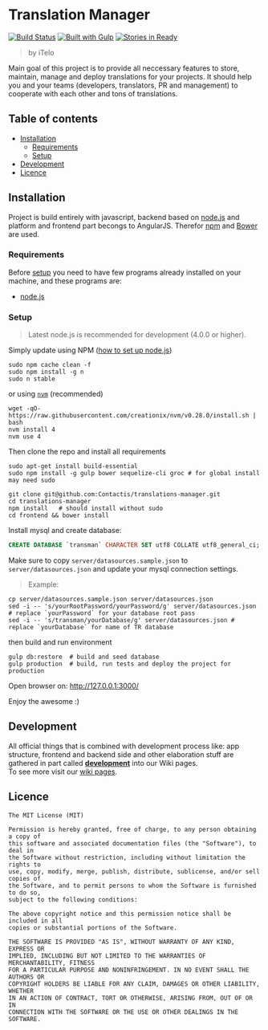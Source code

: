 # Translation Manager 
[![Build Status][travis-ci-image]][travis-ci-project-website]
[![Built with Gulp][gulpjs-image]][gulpjs-website]
[![Stories in Ready][waffle-io-image]][waffle-io-project-website]
> by iTelo

Main goal of this project is to provide all neccessary features to store,
maintain, manage and deploy translations for your projects. It should help you
and your teams (developers, translators, PR and management) to cooperate with
each other and tons of translations.


## Table of contents
* [Installation](#installation)
  * [Requirements](#requirements)
  * [Setup](#setup)
* [Development](#development)
* [Licence](#license)


## Installation
Project is build entirely with javascript, backend based on [node.js][nodejs-website]
and platform and frontend part becongs to AngularJS.  Therefor
[npm](https://www.npmjs.com/) and [Bower](http://bower.io/) are used.

### Requirements
Before [setup](#setup) you need to have few programs already installed on your
machine, and these programs are:
- [node.js][nodejs-website]

### Setup
> Latest node.js is recommended for development (4.0.0 or higher).

Simply update using NPM ([how to set up node.js](https://docs.npmjs.com/getting-started/installing-node))

```
sudo npm cache clean -f
sudo npm install -g n
sudo n stable
```

or using [`nvm`][nvm-github] (recommended)
```
wget -qO- https://raw.githubusercontent.com/creationix/nvm/v0.28.0/install.sh | bash
nvm install 4
nvm use 4
```


Then clone the repo and install all requirements

```
sudo apt-get install build-essential
sudo npm install -g gulp bower sequelize-cli groc # for global install may need sudo

git clone git@github.com:Contactis/translations-manager.git
cd translations-manager
npm install   # should install without sudo
cd frontend && bower install
```

Install mysql and create database:

```sql
CREATE DATABASE `transman` CHARACTER SET utf8 COLLATE utf8_general_ci;
```

Make sure to copy `server/datasources.sample.json` to `server/datasources.json` and update your mysql connection settings.

> Example:

    cp server/datasources.sample.json server/datasources.json
    sed -i -- 's/yourRootPassword/yourPassword/g' server/datasources.json # replace `yourPassword` for your database root pass
    sed -i -- 's/transman/yourDatabase/g' server/datasources.json # replace `yourDatabase` for name of TR database

then build and run environment

```
gulp db:restore  # build and seed database
gulp production  # build, run tests and deploy the project for production
```

Open browser on: http://127.0.0.1:3000/

Enjoy the awesome :)


## Development
All official things that is combined with development process like: app
structure, frontend and backend side and other elaboration stuff are gathered in part called [**development**][wiki-development] into our Wiki pages.  
To see more visit our [wiki pages][wiki].




## Licence
```
The MIT License (MIT)

Permission is hereby granted, free of charge, to any person obtaining a copy of
this software and associated documentation files (the "Software"), to deal in
the Software without restriction, including without limitation the rights to
use, copy, modify, merge, publish, distribute, sublicense, and/or sell copies of
the Software, and to permit persons to whom the Software is furnished to do so,
subject to the following conditions:

The above copyright notice and this permission notice shall be included in all
copies or substantial portions of the Software.

THE SOFTWARE IS PROVIDED "AS IS", WITHOUT WARRANTY OF ANY KIND, EXPRESS OR
IMPLIED, INCLUDING BUT NOT LIMITED TO THE WARRANTIES OF MERCHANTABILITY, FITNESS
FOR A PARTICULAR PURPOSE AND NONINFRINGEMENT. IN NO EVENT SHALL THE AUTHORS OR
COPYRIGHT HOLDERS BE LIABLE FOR ANY CLAIM, DAMAGES OR OTHER LIABILITY, WHETHER
IN AN ACTION OF CONTRACT, TORT OR OTHERWISE, ARISING FROM, OUT OF OR IN
CONNECTION WITH THE SOFTWARE OR THE USE OR OTHER DEALINGS IN THE SOFTWARE.
```


[nvm-github]: https://github.com/creationix/nvm
[gulpjs-website]: http://www.gulpjs.com
[nodejs-website]: https://nodejs.org
[wiki]: https://github.com/Contactis/translations-manager/wiki
[wiki-development]: https://github.com/Contactis/translations-manager/wiki/Development
[travis-ci-project-website]: https://travis-ci.org/Contactis/translations-manager 
[waffle-io-project-website]: http://waffle.io/Contactis/translations-manager

[waffle-io-image]: https://badge.waffle.io/Contactis/translations-manager.svg?label=ready&title=Ready
[travis-ci-image]: https://travis-ci.org/Contactis/translations-manager.svg?branch=develop
[gulpjs-image]: https://img.shields.io/badge/build%20with-gulp.js-green.svg
[build-with-gulp-image]: https://raw.githubusercontent.com/gulpjs/gulp/e2dd2b6c66409f59082c24585c6989244793d132/built-with-gulp.png
